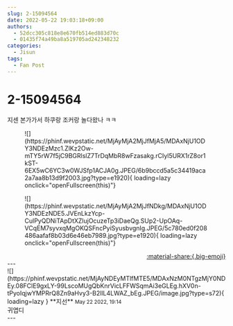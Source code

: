 ```yaml
---
slug: 2-15094564
date: 2022-05-22 19:03:18+09:00
authors:
  - 52dcc305c818e8e670fb514ed883d70c
  - 01435f74a49ba8a519705ad242348232
categories:
  - Jisun
tags:
  - Fan Post
---
```


# 2-15094564

<div class="post-container" markdown="1">
<div class="content-container md-sidebar__scrollwrap" markdown="1">

지센 본가가서 하쿠랑 조커랑 놀다왔나 ㅋㅋ
<figure markdown="1">
![](https://phinf.wevpstatic.net/MjAyMjA2MjJfMjA5/MDAxNjU1ODY3NDEzMzc1.ZlKz2Ow-mTY5rW7f5jC9BGRlslZ7TrDqMbR8wFzasakg.rCIyl5URX1rZ8or1kST-6EX5wC6YC3w0WJSfp1ACJA0g.JPEG/6b9bccd5a5c34419aca2a7aa8b13d9f2003.jpg?type=e1920){ loading=lazy onclick="openFullscreen(this)"}
</figure>

<figure markdown="1">
![](https://phinf.wevpstatic.net/MjAyMjA2MjJfNDkg/MDAxNjU1ODY3NDEzNDE5.JVEnLkzYcp-CulPyQDNiTApDtXZlujOcuzeTp3iDaeQg.SUp2-UpOAq-VCqEM7syvxqMgOKQSFncPyiSyusbvgnIg.JPEG/5c780ed0f208486aafaf8b03d6e46eb7989.jpg?type=e1920){ loading=lazy onclick="openFullscreen(this)"}
</figure>


</div>
</div>

<div style="text-align: right;" markdown="1">
<a href="https://weverse.io/fromis9/fanpost/2-15094564" style="text-align: right;">:material-share:{.big-emoji}</a>
</div>
---

<div class="comments-container md-sidebar__scrollwrap" markdown="1">
<div class="comment" markdown="1">
<div class='id-container' markdown="1">
![](https://phinf.wevpstatic.net/MjAyNDEyMTlfMTE5/MDAxNzM0NTgzMjY0NDEy.08FClE9gxLY-99LscoMUgQbKnrVicLFFWSqmAi3eGLEg.hXV0n-tPyoIqjwYMPRrQ8Zn9aHvy3-B2llL4LWAZ_bEg.JPEG/image.jpg?type=s72){ loading=lazy }
**<span class="artist">지선</span>** <small>May 22 2022, 19:14</small><br>
</div>
<div class='comment-body' markdown="1">
귀엽디
</div>
</div>
</div>
---
